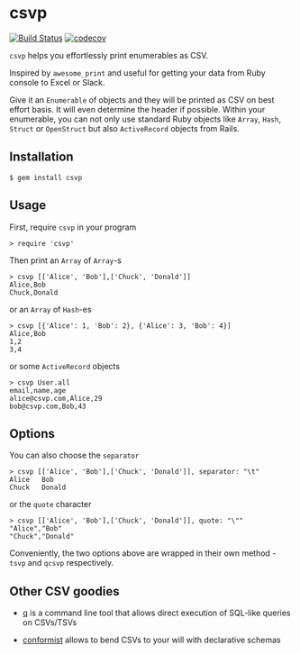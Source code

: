 # csvp

[![Build Status](https://travis-ci.org/mscavnicky/csvp.svg?branch=master)](https://travis-ci.org/mscavnicky/csvp)
[![codecov](https://codecov.io/gh/mscavnicky/csvp/branch/master/graph/badge.svg)](https://codecov.io/gh/mscavnicky/csvp)

`csvp` helps you effortlessly print enumerables as CSV.

Inspired by `awesome_print` and useful for getting your data from Ruby console to Excel or Slack.

Give it an `Enumerable` of objects and they will be printed as CSV on best effort basis. It will even determine the header if possible. Within your enumerable, you can not only use standard Ruby objects like `Array`, `Hash`, `Struct` or `OpenStruct` but also `ActiveRecord` objects from Rails.

## Installation

```
$ gem install csvp
```

## Usage

First, require `csvp` in your program

```
> require 'csvp'
```

Then print an `Array` of `Array`-s


```
> csvp [['Alice', 'Bob'],['Chuck', 'Donald']]
Alice,Bob
Chuck,Donald
```

or an `Array` of `Hash`-es

```
> csvp [{'Alice': 1, 'Bob': 2}, {'Alice': 3, 'Bob': 4}]
Alice,Bob
1,2
3,4
```

or some `ActiveRecord` objects

```
> csvp User.all
email,name,age
alice@csvp.com,Alice,29
bob@csvp.com,Bob,43
```

## Options

You can also choose the `separator`

```
> csvp [['Alice', 'Bob'],['Chuck', 'Donald']], separator: "\t"
Alice	Bob
Chuck	Donald
```

or the `quote` character

```
> csvp [['Alice', 'Bob'],['Chuck', 'Donald']], quote: "\""
"Alice","Bob"
"Chuck","Donald"
```


Conveniently, the two options above are wrapped in their own method - `tsvp` and `qcsvp` respectively.

## Other CSV goodies

* [q](http://harelba.github.io/q/) is a command line tool that allows direct execution of SQL-like queries on CSVs/TSVs

* [conformist](https://github.com/tatey/conformist) allows to bend CSVs to your will with declarative schemas
